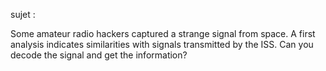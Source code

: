 sujet :

Some amateur radio hackers captured a strange signal from space. A first analysis indicates similarities with signals transmitted by the ISS. Can you decode the signal and get the information?
